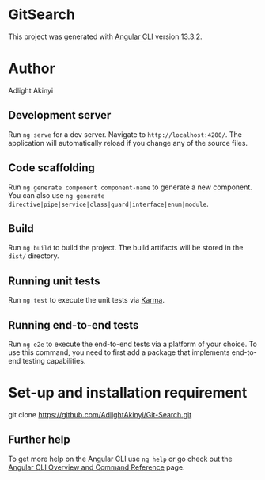 # GitSearch

This project was generated with [Angular CLI](https://github.com/angular/angular-cli) version 13.3.2.
# Author
Adlight Akinyi
## Development server

Run `ng serve` for a dev server. Navigate to `http://localhost:4200/`. The application will automatically reload if you change any of the source files.

## Code scaffolding

Run `ng generate component component-name` to generate a new component. You can also use `ng generate directive|pipe|service|class|guard|interface|enum|module`.

## Build

Run `ng build` to build the project. The build artifacts will be stored in the `dist/` directory.

## Running unit tests

Run `ng test` to execute the unit tests via [Karma](https://karma-runner.github.io).

## Running end-to-end tests

Run `ng e2e` to execute the end-to-end tests via a platform of your choice. To use this command, you need to first add a package that implements end-to-end testing capabilities.
# Set-up and installation requirement
git clone https://github.com/AdlightAkinyi/Git-Search.git
## Further help

To get more help on the Angular CLI use `ng help` or go check out the [Angular CLI Overview and Command Reference](https://angular.io/cli) page.
